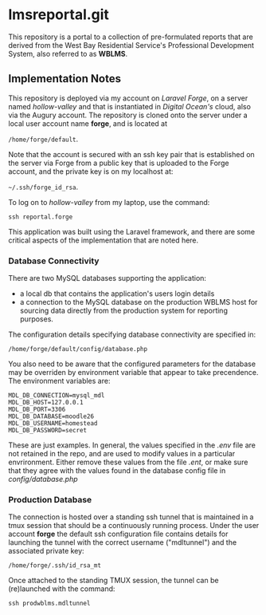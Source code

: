 # lmsreportal.git

This repository is a portal to a collection of pre-formulated reports that 
are derived from the West Bay Residential Service's Professional Development
System, also referred to as **WBLMS**.

## Implementation Notes 

This repository is deployed via my account on _Laravel Forge_, on a server
named _hollow-valley_ and that is instantiated in _Digital Ocean's_ cloud, also
via the Augury account. The repository is cloned onto the server under a local
user account name **forge**, and is located at 

```/home/forge/default```. 

Note that the account is secured with an ssh key pair that is established on
the server via Forge from a public key that is uploaded to the Forge account,
and the private key is on my localhost at:

```~/.ssh/forge_id_rsa```. 

To log on to _hollow-valley_ from my laptop, use the command:

```ssh reportal.forge```

This application was built using the Laravel framework, and there are some
critical aspects of the implementation that are noted here.

### Database Connectivity

There are two MySQL databases supporting the application:
* a local db that contains the application's users login details
* a connection to the MySQL database on the production WBLMS host for sourcing
  data directly from the production system for reporting purposes.

The configuration details specifying database connectivity are specified in:

```/home/forge/default/config/database.php```

You also need to be aware that the configured parameters for the database may
be overriden by environment variable that appear to take precendence. The
environment variables are:

```
MDL_DB_CONNECTION=mysql_mdl
MDL_DB_HOST=127.0.0.1
MDL_DB_PORT=3306
MDL_DB_DATABASE=moodle26
MDL_DB_USERNAME=homestead
MDL_DB_PASSWORD=secret
```

These are just examples. In general, the values specified in the _.env_ file
are not retained in the repo, and are used to modify values in a particular
envrironment. Either remove these values from the file _.ent_, or make sure
that they agree with the values found in the database config file in
_config/database.php_



### Production Database

The connection is hosted over a standing ssh tunnel that is maintained in
a tmux session that should be a continuously running process. Under the user
account **forge** the default ssh configuration file contains details for
launching the tunnel with the correct username ("mdltunnel") and the associated
private key:

```/home/forge/.ssh/id_rsa_mt```

Once attached to the standing TMUX session, the tunnel can be
(re)launched with the command:

```ssh prodwblms.mdltunnel```


